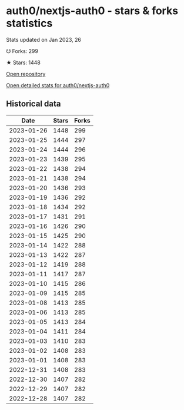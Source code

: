 # auth0/nextjs-auth0 - stars & forks statistics

Stats updated on Jan 2023, 26

☋ Forks: 299

★ Stars: 1448

[Open repository](https://github.com/auth0/nextjs-auth0)

[Open detailed stats for auth0/nextjs-auth0](https://reviewgithub.com/rep/auth0/nextjs-auth0)

## Historical data
| Date | Stars | Forks |
|------|-------|-------|
| 2023-01-26 | 1448 | 299 | 
| 2023-01-25 | 1444 | 297 | 
| 2023-01-24 | 1444 | 296 | 
| 2023-01-23 | 1439 | 295 | 
| 2023-01-22 | 1438 | 294 | 
| 2023-01-21 | 1438 | 294 | 
| 2023-01-20 | 1436 | 293 | 
| 2023-01-19 | 1436 | 292 | 
| 2023-01-18 | 1434 | 292 | 
| 2023-01-17 | 1431 | 291 | 
| 2023-01-16 | 1426 | 290 | 
| 2023-01-15 | 1425 | 290 | 
| 2023-01-14 | 1422 | 288 | 
| 2023-01-13 | 1422 | 287 | 
| 2023-01-12 | 1419 | 288 | 
| 2023-01-11 | 1417 | 287 | 
| 2023-01-10 | 1415 | 286 | 
| 2023-01-09 | 1415 | 285 | 
| 2023-01-08 | 1413 | 285 | 
| 2023-01-06 | 1413 | 285 | 
| 2023-01-05 | 1413 | 284 | 
| 2023-01-04 | 1411 | 284 | 
| 2023-01-03 | 1410 | 283 | 
| 2023-01-02 | 1408 | 283 | 
| 2023-01-01 | 1408 | 283 | 
| 2022-12-31 | 1408 | 283 | 
| 2022-12-30 | 1407 | 282 | 
| 2022-12-29 | 1407 | 282 | 
| 2022-12-28 | 1407 | 282 | 

